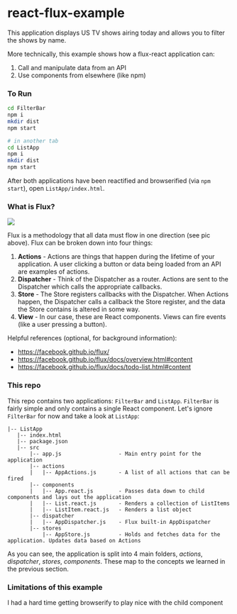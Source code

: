 # react-flux-example

This application displays US TV shows airing today and allows you to filter the shows by name.

More technically, this example shows how a flux-react application can:
1. Call and manipulate data from an API
2. Use components from elsewhere (like npm)

### To Run

```bash
cd FilterBar
npm i
mkdir dist
npm start

# in another tab
cd ListApp
npm i
mkdir dist
npm start
```

After both applications have been reactified and browserified (via `npm start`), open `ListApp/index.html`.

### What is Flux?

![](https://facebook.github.io/flux/img/flux-simple-f8-diagram-explained-1300w.png)

Flux is a methodology that all data must flow in one direction (see pic above). Flux can be broken down into four things:

1. **Actions** - Actions are things that happen during the lifetime of your application. A user clicking a button or data being loaded from an API are examples of actions.
2. **Dispatcher** - Think of the Dispatcher as a router. Actions are sent to the Dispatcher which calls the appropriate callbacks.
3. **Store** - The Store registers callbacks with the Dispatcher. When Actions happen, the Dispatcher calls a callback the Store register, and the data the Store contains is altered in some way.
4. **View** - In our case, these are React components. Views can fire events (like a user pressing a button).

Helpful references (optional, for background information):
 * https://facebook.github.io/flux/
 * https://facebook.github.io/flux/docs/overview.html#content
 * https://facebook.github.io/flux/docs/todo-list.html#content
 
### This repo

This repo contains two applications: `FilterBar` and `ListApp`. `FilterBar` is fairly simple and only contains a single React component. Let's ignore `FilterBar` for now and take a look at `ListApp`:
 
 ```
 |-- ListApp
    |-- index.html
    |-- package.json
    |-- src
        |-- app.js                  - Main entry point for the application
        |-- actions
        |   |-- AppActions.js       - A list of all actions that can be fired
        |-- components
        |   |-- App.react.js        - Passes data down to child components and lays out the application
        |   |-- List.react.js       - Renders a collection of ListItems
        |   |-- ListItem.react.js   - Renders a list object
        |-- dispatcher
        |   |-- AppDispatcher.js    - Flux built-in AppDispatcher
        |-- stores
            |-- AppStore.js         - Holds and fetches data for the application. Updates data based on Actions
 ```

As you can see, the application is split into 4 main folders, *actions*, *dispatcher*, *stores*, *components*. These map to the concepts we learned in the previous section.

### Limitations of this example

I had a hard time getting browserify to play nice with the child component
